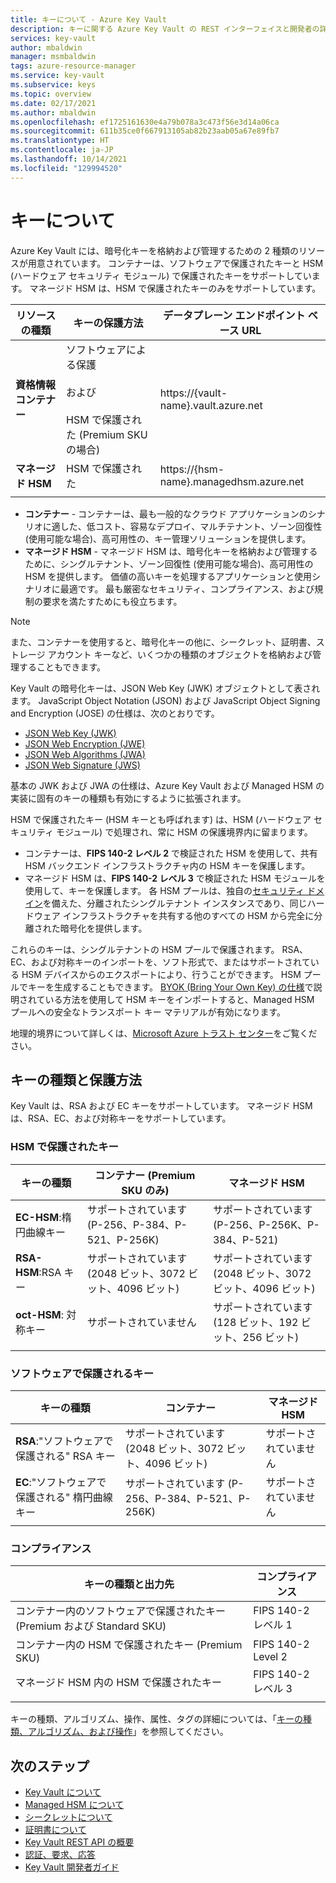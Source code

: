 ```yaml
---
title: キーについて - Azure Key Vault
description: キーに関する Azure Key Vault の REST インターフェイスと開発者の詳細の概要です。
services: key-vault
author: mbaldwin
manager: msmbaldwin
tags: azure-resource-manager
ms.service: key-vault
ms.subservice: keys
ms.topic: overview
ms.date: 02/17/2021
ms.author: mbaldwin
ms.openlocfilehash: ef1725161630e4a79b078a3c473f56e3d14a06ca
ms.sourcegitcommit: 611b35ce0f667913105ab82b23aab05a67e89fb7
ms.translationtype: HT
ms.contentlocale: ja-JP
ms.lasthandoff: 10/14/2021
ms.locfileid: "129994520"
---
```

# <a name="about-keys"></a>キーについて

Azure Key Vault には、暗号化キーを格納および管理するための 2 種類のリソースが用意されています。 コンテナーは、ソフトウェアで保護されたキーと HSM (ハードウェア セキュリティ モジュール) で保護されたキーをサポートしています。 マネージド HSM は、HSM で保護されたキーのみをサポートしています。 

|リソースの種類|キーの保護方法|データプレーン エンドポイント ベース URL|
|--|--|--|
| **資格情報コンテナー** | ソフトウェアによる保護<br/><br/>および<br/><br/>HSM で保護された (Premium SKU の場合)</li></ul> | https://{vault-name}.vault.azure.net |
| **マネージド HSM** | HSM で保護された | https://{hsm-name}.managedhsm.azure.net |
||||

- **コンテナー** - コンテナーは、最も一般的なクラウド アプリケーションのシナリオに適した、低コスト、容易なデプロイ、マルチテナント、ゾーン回復性 (使用可能な場合)、高可用性の、キー管理ソリューションを提供します。
- **マネージド HSM** - マネージド HSM は、暗号化キーを格納および管理するために、シングルテナント、ゾーン回復性 (使用可能な場合)、高可用性の HSM を提供します。 価値の高いキーを処理するアプリケーションと使用シナリオに最適です。 最も厳密なセキュリティ、コンプライアンス、および規制の要求を満たすためにも役立ちます。 

> [!NOTE]
> また、コンテナーを使用すると、暗号化キーの他に、シークレット、証明書、ストレージ アカウント キーなど、いくつかの種類のオブジェクトを格納および管理することもできます。

Key Vault の暗号化キーは、JSON Web Key (JWK) オブジェクトとして表されます。 JavaScript Object Notation (JSON) および JavaScript Object Signing and Encryption (JOSE) の仕様は、次のとおりです。

-   [JSON Web Key (JWK)](https://tools.ietf.org/html/draft-ietf-jose-json-web-key)  
-   [JSON Web Encryption (JWE)](https://datatracker.ietf.org/doc/html/draft-jones-json-web-encryption)  
-   [JSON Web Algorithms (JWA)](https://datatracker.ietf.org/doc/html/draft-ietf-jose-json-web-algorithms)  
-   [JSON Web Signature (JWS)](https://tools.ietf.org/html/draft-ietf-jose-json-web-signature) 

基本の JWK および JWA の仕様は、Azure Key Vault および Managed HSM の実装に固有のキーの種類も有効にするように拡張されます。 

HSM で保護されたキー (HSM キーとも呼ばれます) は、HSM (ハードウェア セキュリティ モジュール) で処理され、常に HSM の保護境界内に留まります。 

- コンテナーは、**FIPS 140-2 レベル 2** で検証された HSM を使用して、共有 HSM バックエンド インフラストラクチャ内の HSM キーを保護します。 
- マネージド HSM は、**FIPS 140-2 レベル 3** で検証された HSM モジュールを使用して、キーを保護します。 各 HSM プールは、独自の[セキュリティ ドメイン](../managed-hsm/security-domain.md)を備えた、分離されたシングルテナント インスタンスであり、同じハードウェア インフラストラクチャを共有する他のすべての HSM から完全に分離された暗号化を提供します。

これらのキーは、シングルテナントの HSM プールで保護されます。 RSA、EC、および対称キーのインポートを、ソフト形式で、またはサポートされている HSM デバイスからのエクスポートにより、行うことができます。 HSM プールでキーを生成することもできます。 [BYOK (Bring Your Own Key) の仕様](../keys/byok-specification.md)で説明されている方法を使用して HSM キーをインポートすると、Managed HSM プールへの安全なトランスポート キー マテリアルが有効になります。 

地理的境界について詳しくは、[Microsoft Azure トラスト センター](https://azure.microsoft.com/support/trust-center/privacy/)をご覧ください。

## <a name="key-types-and-protection-methods"></a>キーの種類と保護方法

Key Vault は、RSA および EC キーをサポートしています。 マネージド HSM は、RSA、EC、および対称キーをサポートしています。 

### <a name="hsm-protected-keys"></a>HSM で保護されたキー

|キーの種類|コンテナー (Premium SKU のみ)|マネージド HSM|
|--|--|--|
|**EC-HSM**:楕円曲線キー | サポートされています (P-256、P-384、P-521、P-256K)| サポートされています (P-256、P-256K、P-384、P-521)|
|**RSA-HSM**:RSA キー|サポートされています (2048 ビット、3072 ビット、4096 ビット)|サポートされています (2048 ビット、3072 ビット、4096 ビット)|
|**oct-HSM**: 対称キー|サポートされていません|サポートされています (128 ビット、192 ビット、256 ビット)|
|||

### <a name="software-protected-keys"></a>ソフトウェアで保護されるキー

|キーの種類|コンテナー|マネージド HSM|
|--|--|--|
**RSA**:"ソフトウェアで保護される" RSA キー|サポートされています (2048 ビット、3072 ビット、4096 ビット)|サポートされていません
**EC**:"ソフトウェアで保護される" 楕円曲線キー |サポートされています (P-256、P-384、P-521、P-256K)|サポートされていません
|||

### <a name="compliance"></a>コンプライアンス

|キーの種類と出力先|コンプライアンス|
|---|---|
|コンテナー内のソフトウェアで保護されたキー (Premium および Standard SKU) | FIPS 140-2 レベル 1|
|コンテナー内の HSM で保護されたキー (Premium SKU)| FIPS 140-2 Level 2|
|マネージド HSM 内の HSM で保護されたキー|FIPS 140-2 レベル 3|
|||



キーの種類、アルゴリズム、操作、属性、タグの詳細については、「[キーの種類、アルゴリズム、および操作](about-keys-details.md)」を参照してください。

## <a name="next-steps"></a>次のステップ
- [Key Vault について](../general/overview.md)
- [Managed HSM について](../managed-hsm/overview.md)
- [シークレットについて](../secrets/about-secrets.md)
- [証明書について](../certificates/about-certificates.md)
- [Key Vault REST API の概要](../general/about-keys-secrets-certificates.md)
- [認証、要求、応答](../general/authentication-requests-and-responses.md)
- [Key Vault 開発者ガイド](../general/developers-guide.md)
